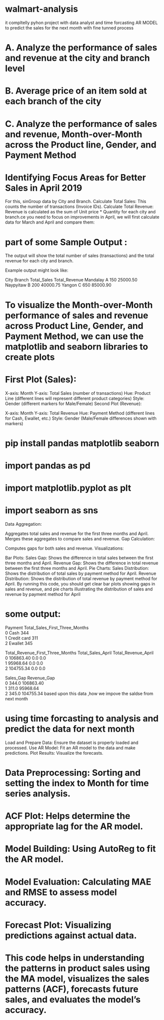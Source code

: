 # walmart-analysis
it compltelly pyhon project with data analyst and time forcasting AR MODEL to predict the sales for the next month with fine tunned process
# A. Analyze the performance of sales and revenue at the city and branch level
# B. Average price of an item sold at each branch of the city
# C. Analyze the performance of sales and revenue, Month-over-Month across the Product line, Gender, and Payment Method
# Identifying Focus Areas for Better Sales in April 2019
For this, sinGroup data by City and Branch.
Calculate Total Sales: This counts the number of transactions (Invoice IDs).
Calculate Total Revenue: Revenue is calculated as the sum of Unit price * Quantity for each city and branch.ce you need to focus on improvements in April, we will first calculate data for March and April and compare them:

#  part of some Sample Output :
The output will show the total number of sales (transactions) and the total revenue for each city and branch.

Example output might look like:

City	Branch	Total_Sales	Total_Revenue
Mandalay	A	150	25000.50
Naypyitaw	B	200	40000.75
Yangon	C	650	85000.90

# To visualize the Month-over-Month performance of sales and revenue across Product Line, Gender, and Payment Method, we can use the matplotlib and seaborn libraries to create plots

# First Plot (Sales):

X-axis: Month
Y-axis: Total Sales (number of transactions)
Hue: Product Line (different lines will represent different product categories)
Style: Gender (different markers for Male/Female)
Second Plot (Revenue):

X-axis: Month
Y-axis: Total Revenue
Hue: Payment Method (different lines for Cash, Ewallet, etc.)
Style: Gender (Male/Female differences shown with markers)

# pip install pandas matplotlib seaborn
# import pandas as pd 
# import matplotlib.pyplot as plt
# import seaborn as sns 

Data Aggregation:

Aggregates total sales and revenue for the first three months and April.
Merges these aggregates to compare sales and revenue.
Gap Calculation:

Computes gaps for both sales and revenue.
Visualizations:

Bar Plots:
Sales Gap: Shows the difference in total sales between the first three months and April.
Revenue Gap: Shows the difference in total revenue between the first three months and April.
Pie Charts:
Sales Distribution: Shows the distribution of total sales by payment method for April.
Revenue Distribution: Shows the distribution of total revenue by payment method for April.
By running this code, you should get clear bar plots showing gaps in sales and revenue, and pie charts illustrating the distribution of sales and revenue by payment method for April

# some output:
Payment  Total_Sales_First_Three_Months  \
0         Cash                             344   
1  Credit card                             311   
2      Ewallet                             345   

   Total_Revenue_First_Three_Months  Total_Sales_April  Total_Revenue_April  \
0                         106863.40                0.0                  0.0   
1                          95968.64                0.0                  0.0   
2                         104755.34                0.0                  0.0   

   Sales_Gap  Revenue_Gap  
0      344.0    106863.40  
1      311.0     95968.64  
2      345.0    104755.34   based upon this data ,how we impove the saldse from next month

# using time forcasting to analysis and predict the data for next month
Load and Prepare Data: Ensure the dataset is properly loaded and processed.
Use AR Model: Fit an AR model to the data and make predictions.
Plot Results: Visualize the forecasts.

# Data Preprocessing: Sorting and setting the index to Month for time series analysis.
# ACF Plot: Helps determine the appropriate lag for the AR model.
# Model Building: Using AutoReg to fit the AR model.
# Model Evaluation: Calculating MAE and RMSE to assess model accuracy.
# Forecast Plot: Visualizing predictions against actual data.

# This code helps in understanding the patterns in product sales using the MA model, visualizes the sales patterns (ACF), forecasts future sales, and evaluates the model’s accuracy.


